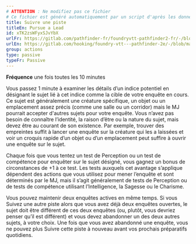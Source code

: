 ```yaml
---
# ATTENTION : Ne modifiez pas ce fichier
# Ce fichier est généré automatiquement par un script d'après les données du module Foundry VTT officiel et de sa traduction
title: Suivre une piste
titleEn: Pursue a Lead
id: xTK2zsWFyxSJvYbX
urlFr: https://gitlab.com/pathfinder-fr/foundryvtt-pathfinder2-fr/-/blob/master/data/classes/xTK2zsWFyxSJvYbX.htm
urlEn: https://gitlab.com/hooking/foundry-vtt---pathfinder-2e/-/blob/master/packs/data/classes.db/pursue-a-lead.json
group: actions
type: passive
typeFr: Passive
---
```

**Fréquence** une fois toutes les 10 minutes

Vous passez 1 minute à examiner les détails d’un indice potentiel en désignant le sujet lié à cet indice comme la cible de votre enquête en cours. Ce sujet est généralement une créature spécifique, un objet ou un emplacement assez précis (comme une salle ou un corridor) mais le MJ pourrait accepter d'autres sujets pour votre enquête. Vous n’avez pas besoin de connaître l’identité, la raison d’être ou la nature du sujet, mais devez être au courant de son existence. Par exemple, trouver des empreintes suffit à lancer une enquête sur la créature qui les a laissées et voir un croquis rapide d’un objet ou d’un emplacement peut suffire à ouvrir une enquête sur le sujet.

Chaque fois que vous tentez un test de Perception ou un test de compétence pour enquêter sur le sujet désigné, vous gagnez un bonus de circonstances de +1 à ce test. Les tests auxquels cet avantage s’applique dépendent des actions que vous utilisez pour mener l’enquête et sont déterminés par le MJ, mais il s’agit généralement de tests de Perception ou de tests de compétence utilisant l’Intelligence, la Sagesse ou le Charisme.

Vous pouvez maintenir deux enquêtes actives en même temps. Si vous Suivez une autre piste alors que vous avez déjà deux enquêtes ouvertes, le sujet doit être différent de ces deux enquêtes (ou, plutôt, vous devriez penser qu’il est différent) et vous devez abandonner un des deux autres sujets, à votre choix. Une fois que vous avez abandonné une enquête, vous ne pouvez plus Suivre cette piste à nouveau avant vos prochais préparatifs quotidiens.


